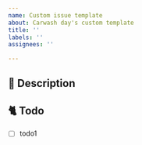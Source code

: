 ```yaml
---
name: Custom issue template
about: Carwash day's custom template
title: ''
labels: ''
assignees: ''

---
```


<!-- 이슈 제목
<알아보기 쉽게 제목 작성>
-->

<!-- 담당자와 라벨 넣었는지 확인하세요. -->


## 📔 Description

<!-- 왜 이슈를 열었는가 -->

## 🐈 Todo

<!-- 무엇을 할 것인가를 체크박스로 만들고 작업이 끝날 때마다 체크하면서 진행 -->

- [ ] todo1
